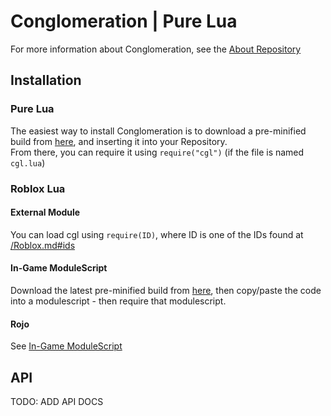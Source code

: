 # Conglomeration | Pure Lua

For more information about Conglomeration, see the [About Repository](https://github.com/Conglomeration/About)

## Installation

### Pure Lua

The easiest way to install Conglomeration is to download a pre-minified build from [here](https://github.com/Conglomeration/Lua/releases/latest/download/cgl.min.lua), and inserting it into your Repository.<br/>
From there, you can require it using `require("cgl")` (if the file is named `cgl.lua`)

### Roblox Lua

#### External Module

You can load cgl using `require(ID)`, where ID is one of the IDs found at [/Roblox.md#ids](/Roblox.md#ids)

#### In-Game ModuleScript

Download the latest pre-minified build from [here](https://github.com/Conglomeration/Lua/releases/latest/download/cgl.min.lua), then copy/paste the code into a modulescript - then require that modulescript.

#### Rojo

See [In-Game ModuleScript](#in-game-modulescript)

## API

TODO: ADD API DOCS
